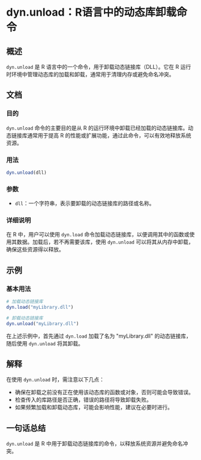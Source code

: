 <!--
Meta Description: # dyn.unload：R语言中的动态库卸载命令 ## 概述 `dyn.unload` 是 R 语言中的一个命令，用于卸载动态链接库（DLL）。它在 R 运行时环境中管理动态库的加载和卸载，通常用于清理内存或避免命名冲突。 ## 文档 ### 目的 `dyn.unload` 命令的主要目的是从 R...
Meta Keywords: dyn, unload, dll, load, mylibrary
-->

# dyn.unload：R语言中的动态库卸载命令

## 概述
`dyn.unload` 是 R 语言中的一个命令，用于卸载动态链接库（DLL）。它在 R 运行时环境中管理动态库的加载和卸载，通常用于清理内存或避免命名冲突。

## 文档
### 目的
`dyn.unload` 命令的主要目的是从 R 的运行环境中卸载已经加载的动态链接库。动态链接库通常用于提高 R 的性能或扩展功能，通过此命令，可以有效地释放系统资源。

### 用法
```R
dyn.unload(dll)
```

### 参数
- `dll`：一个字符串，表示要卸载的动态链接库的路径或名称。

### 详细说明
在 R 中，用户可以使用 `dyn.load` 命令加载动态链接库，以便调用其中的函数或使用其数据。加载后，若不再需要该库，使用 `dyn.unload` 可以将其从内存中卸载，确保这些资源得以释放。

## 示例
### 基本用法
```R
# 加载动态链接库
dyn.load("myLibrary.dll")

# 卸载动态链接库
dyn.unload("myLibrary.dll")
```

在上述示例中，首先通过 `dyn.load` 加载了名为 "myLibrary.dll" 的动态链接库，随后使用 `dyn.unload` 将其卸载。

## 解释
在使用 `dyn.unload` 时，需注意以下几点：
- 确保在卸载之前没有正在使用该动态库的函数或对象，否则可能会导致错误。
- 检查传入的库路径是否正确，错误的路径将导致卸载失败。
- 如果频繁加载和卸载动态库，可能会影响性能，建议在必要时进行。

## 一句话总结
`dyn.unload` 是 R 中用于卸载动态链接库的命令，以释放系统资源并避免命名冲突。